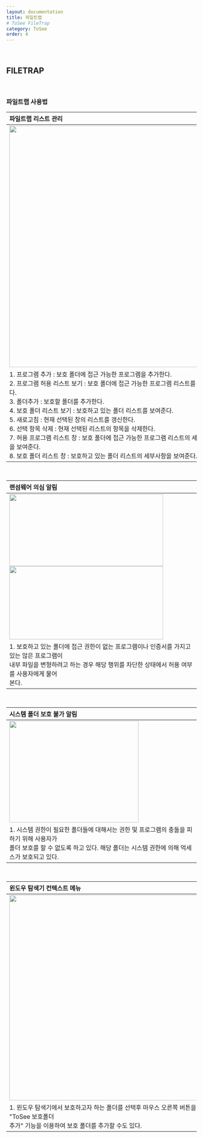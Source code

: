 ```yaml
---
layout: documentation
title: 파일트랩
# ToSee FileTrap
category: ToSee
order: 4
---
```

&nbsp;
&nbsp;
## FILETRAP
&nbsp;

### 파일트랩 사용법

| 파일트랩 리스트 관리 |
|:-----|
| <img src="../../assets/images/filetrap/man_trap_001.png" width="544px" height="640px"/> |
| 1. 프로그램 추가 : 보호 폴더에 접근 가능한 프로그램을 추가한다. <br> 2. 프로그램 허용 리스트 보기 : 보호 폴더에 접근 가능한 프로그램 리스트를 보여준다. <br> 3. 폴더추가 : 보호할 폴더를 추가한다. <br> 4. 보호 폴더 리스트 보기 : 보호하고 있는 폴더 리스트를 보여준다. <br> 5. 새로고침 : 현재 선택된 창의 리스트를 갱신한다. <br> 6. 선택 항목 삭제 : 현재 선택된 리스트의 항목을 삭제한다. <br> 7. 허용 프로그램 리스트 창 : 보호 폴더에 접근 가능한 프로그램 리스트의 세부사항을 보여준다. <br> 8. 보호 폴더 리스트 창 : 보호하고 있는 폴더 리스트의 세부사항을 보여준다. <br> |

&nbsp;

| 랜섬웨어 의심 알림 |
|:-----|
| <img src="../../assets/images/filetrap/block_1.png" width="407px" height="191px"/> <br> <img src="../../assets/images/filetrap/block_2.png" width="407px" height="194px"/> |
| 1. 보호하고 있는 폴더에 접근 권한이 없는 프로그램이나 인증서를 가지고 있는 않은 프로그램이 <br> 내부 파일을 변형하려고 하는 경우 해당 행위를 차단한 상태에서 허용 여부를 사용자에게 물어 <br> 본다.  |

&nbsp;

| 시스템 폴더 보호 불가 알림|
|:-----|
| <img src="../../assets/images/filetrap/system.png" width="342px" height="269px"/> |
| 1. 시스템 권한이 필요한 폴더들에 대해서는 권한 및 프로그램의 충돌을 피하기 위해 사용자가 <br> 폴더 보호를 할 수 없도록 하고 있다. 해당 폴더는 시스템 권한에 의해 억세스가 보호되고 있다. |

&nbsp;

| 윈도우 탐색기 컨텍스트 메뉴 |
|:-----|
| <img src="../../assets/images/filetrap/man_trap_002.png" width="554px" height="544px"/> |
| 1. 윈도우 탐색기에서 보호하고자 하는 폴더를 선택후 마우스 오른쪽 버튼을 눌러  "ToSee 보호폴더 <br> 추가" 기능을 이용하여 보호 폴더를 추가할 수도 있다. |